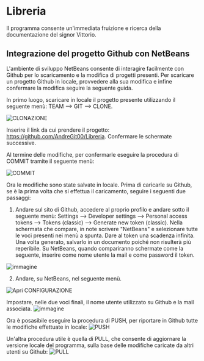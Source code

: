 # Libreria
Il programma consente un'immediata fruizione e ricerca della documentazione del signor Vittorio.

## Integrazione del progetto Github con NetBeans
L'ambiente di sviluppo NetBeans consente di interagire facilmente con Github per lo scaricamento e la modifica di progetti presenti. Per scaricare un progetto Github in locale, provvedere alla sua modifica e infine confermare la modifica seguire la seguente guida.

In primo luogo, scaricare in locale il progetto presente utilizzando il seguente menù: TEAM --> GIT --> CLONE.

![CLONAZIONE](https://github.com/user-attachments/assets/9b4346e3-5089-4cb5-beb8-f6700bb7ea55)

Inserire il link da cui prendere il progetto: https://github.com/AndreGit00/Libreria. Confermare le schermate successive.

Al termine delle modifiche, per confermarle eseguire la procedura di COMMIT tramite il seguente menù:

![COMMIT](https://github.com/user-attachments/assets/62caa1a2-025f-4681-b1d6-2f41483b54a4)

Ora le modifiche sono state salvate in locale. Prima di caricarle su Github, se è la prima volta che si effettua il caricamento, seguire i seguenti due passaggi:
1) Andare sul sito di Github, accedere al proprio profilo e andare sotto il seguente menù: Settings --> Developer settings --> Personal access tokens --> Tokens (classic) --> Generate new token (classic). Nella schermata che compare, in note scrivere "NetBeans" e selezionare tutte le voci presenti nei menù a spunta. Dare al token una scadenza infinita. Una volta generato, salvarlo in un documento poiché non risulterà più reperibile. Su NetBeans, quando compariranno schermate come la seguente, inserire come nome utente la mail e come password il token.
   
![immagine](https://github.com/user-attachments/assets/020fa116-08c3-45db-ad68-7b28770d1cac)

2) Andare, su NetBeans, nel seguente menù.

![Apri CONFIGURAZIONE](https://github.com/user-attachments/assets/cfb6125a-103c-4b6e-8657-1879ae2617cc)


Impostare, nelle due voci finali, il nome utente utilizzato su Github e la mail associata.
![immagine](https://github.com/user-attachments/assets/76a840e1-a38e-462e-b4ec-abf9cfcfc8b8)

Ora è posasibile eseguire la procedura di PUSH, per riportare in Github tutte le modifiche effettuate in locale:
![PUSH](https://github.com/user-attachments/assets/61dcea20-0133-4662-b244-9e5332f65239)

Un'altra procedura utile è quella di PULL, che consente di aggiornare la versione locale del programma, sulla base delle modifiche caricate da altri utenti su Github:
![PULL](https://github.com/user-attachments/assets/606d5086-f34b-418d-b404-83d5d9d934de)
